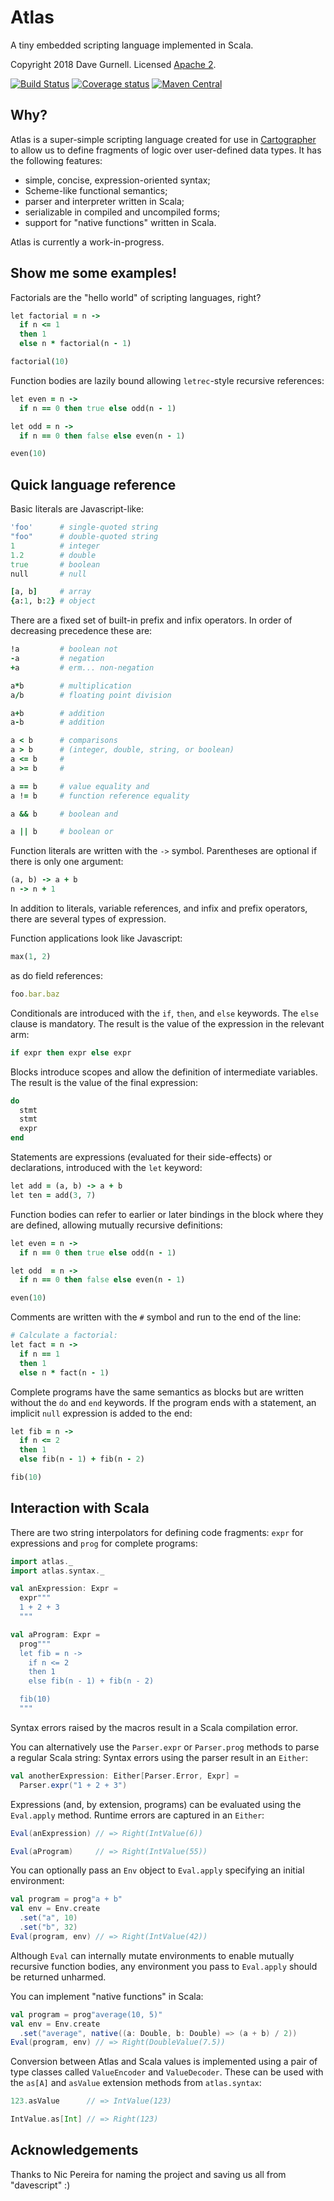 # Atlas

A tiny embedded scripting language implemented in Scala.

Copyright 2018 Dave Gurnell. Licensed [Apache 2](https://www.apache.org/licenses/LICENSE-2.0).

[![Build Status](https://travis-ci.org/cartographerio/atlas.svg?branch=develop)](https://travis-ci.org/cartographerio/atlas)
[![Coverage status](https://img.shields.io/codecov/c/github/cartographerio/atlas/develop.svg)](https://codecov.io/github/cartographerio/atlas)
[![Maven Central](https://maven-badges.herokuapp.com/maven-central/io.cartographer/atlas_2.12/badge.svg)](https://maven-badges.herokuapp.com/maven-central/io.cartographer/atlas_2.12)

## Why?

Atlas is a super-simple scripting language
created for use in [Cartographer](https://cartographer.io)
to allow us to define fragments of logic over user-defined data types.
It has the following features:

- simple, concise, expression-oriented syntax;
- Scheme-like functional semantics;
- parser and interpreter written in Scala;
- serializable in compiled and uncompiled forms;
- support for "native functions" written in Scala.

Atlas is currently a work-in-progress.

## Show me some examples!

Factorials are the "hello world" of scripting languages, right?

```ruby
let factorial = n ->
  if n <= 1
  then 1
  else n * factorial(n - 1)

factorial(10)
```

Function bodies are lazily bound
allowing `letrec`-style recursive references:

```ruby
let even = n ->
  if n == 0 then true else odd(n - 1)

let odd = n ->
  if n == 0 then false else even(n - 1)

even(10)
```

## Quick language reference

Basic literals are Javascript-like:

```ruby
'foo'      # single-quoted string
"foo"      # double-quoted string
1          # integer
1.2        # double
true       # boolean
null       # null

[a, b]     # array
{a:1, b:2} # object
```

There are a fixed set of built-in
prefix and infix operators.
In order of decreasing precedence these are:

```ruby
!a         # boolean not
-a         # negation
+a         # erm... non-negation

a*b        # multiplication
a/b        # floating point division

a+b        # addition
a-b        # addition

a < b      # comparisons
a > b      # (integer, double, string, or boolean)
a <= b     #
a >= b     #

a == b     # value equality and
a != b     # function reference equality

a && b     # boolean and

a || b     # boolean or
```

Function literals are written with the `->` symbol.
Parentheses are optional if there is only one argument:

```ruby
(a, b) -> a + b
n -> n + 1
```

In addition to literals, variable references,
and infix and prefix operators,
there are several types of expression.

Function applications look like Javascript:

```ruby
max(1, 2)
```

as do field references:

```ruby
foo.bar.baz
```

Conditionals are introduced with
the `if`, `then`, and `else` keywords.
The `else` clause is mandatory.
The result is the value
of the expression in the relevant arm:

```ruby
if expr then expr else expr
```

Blocks introduce scopes
and allow the definition of intermediate variables.
The result is the value of the final expression:

```ruby
do
  stmt
  stmt
  expr
end
```

Statements are expressions (evaluated for their side-effects)
or declarations, introduced with the `let` keyword:

```ruby
let add = (a, b) -> a + b
let ten = add(3, 7)
```

Function bodies can refer to earlier or later bindings
in the block where they are defined,
allowing mutually recursive definitions:

```ruby
let even = n ->
  if n == 0 then true else odd(n - 1)

let odd  = n ->
  if n == 0 then false else even(n - 1)

even(10)
```

Comments are written with the `#` symbol
and run to the end of the line:

```ruby
# Calculate a factorial:
let fact = n ->
  if n == 1
  then 1
  else n * fact(n - 1)
```

Complete programs have
the same semantics as blocks
but are written without the `do` and `end` keywords.
If the program ends with a statement,
an implicit `null` expression is added to the end:

```ruby
let fib = n ->
  if n <= 2
  then 1
  else fib(n - 1) + fib(n - 2)

fib(10)
```

## Interaction with Scala

There are two string interpolators
for defining code fragments:
`expr` for expressions
and `prog` for complete programs:

```scala
import atlas._
import atlas.syntax._

val anExpression: Expr =
  expr"""
  1 + 2 + 3
  """

val aProgram: Expr =
  prog"""
  let fib = n ->
    if n <= 2
    then 1
    else fib(n - 1) + fib(n - 2)

  fib(10)
  """
```

Syntax errors raised by the macros
result in a Scala compilation error.

You can alternatively use
the `Parser.expr` or `Parser.prog` methods
to parse a regular Scala string:
Syntax errors using the parser result in an `Either`:

```scala
val anotherExpression: Either[Parser.Error, Expr] =
  Parser.expr("1 + 2 + 3")
```

Expressions (and, by extension, programs)
can be evaluated using the `Eval.apply` method.
Runtime errors are captured in an `Either`:

```scala
Eval(anExpression) // => Right(IntValue(6))

Eval(aProgram)     // => Right(IntValue(55))
```

You can optionally pass an `Env` object to `Eval.apply`
specifying an initial environment:

```scala
val program = prog"a + b"
val env = Env.create
  .set("a", 10)
  .set("b", 32)
Eval(program, env) // => Right(IntValue(42))
```

Although `Eval` can internally mutate environments
to enable mutually recursive function bodies,
any environment you pass to `Eval.apply`
should be returned unharmed.

You can implement "native functions" in Scala:

```scala
val program = prog"average(10, 5)"
val env = Env.create
  .set("average", native((a: Double, b: Double) => (a + b) / 2))
Eval(program, env) // => Right(DoubleValue(7.5))
```

Conversion between Atlas and Scala values
is implemented using a pair of type classes
called `ValueEncoder` and `ValueDecoder`.
These can be used with the `as[A]` and `asValue`
extension methods from `atlas.syntax`:

```scala
123.asValue      // => IntValue(123)

IntValue.as[Int] // => Right(123)
```

## Acknowledgements

Thanks to Nic Pereira for naming the project and saving us all from "davescript" :)
